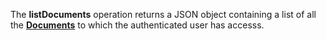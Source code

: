 <a name="listDocuments"></a>The **listDocuments** operation returns a JSON object containing a list of all the <a href="#documents">**Documents**</a> to which the authenticated user has accesss.
